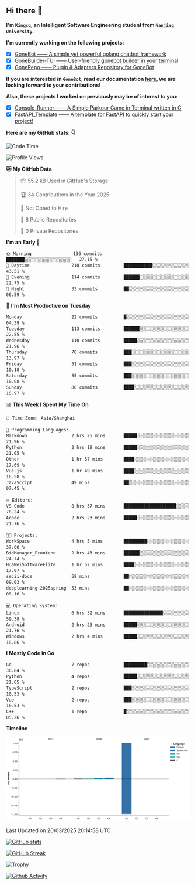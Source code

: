 ## Hi there 👋

**I'm `Kingcq`, an Intelligent Software Engineering student from `Nanjing University`.**

**I'm currently working on the following projects:**

- [x] [GoneBot —— A simple yet powerful golang chatbot framework](https://github.com/gonebot-dev/gonebot)
- [x] [GoneBuilder-TUI —— User-friendly gonebot builder in your terminal](https://github.com/gonebot-dev/gonebuilder-tui)
- [x] [GoneRepo —— Plugin & Adapters Repository for GoneBot](https://github.com/gonebot-dev/gonerepo)

**If you are interested in `GoneBot`, read our documentation [here](https://gonebot-dev.github.io/), we are looking forward to your contributions!**

**Also, these projects I worked on previously may be of interest to you:**

- [x] [Console-Runner —— A Simple Parkour Game in Terminal written in C](https://github.com/Kingcxp/Console-Runners)
- [x] [FastAPI_Template —— A template for FastAPI to quickly start your project!](https://github.com/Kingcxp/FastAPI_Template)

**Here are my GitHub stats: 👇**
<!--START_SECTION:waka-->
![Code Time](http://img.shields.io/badge/Code%20Time-1%2C574%20hrs%2052%20mins-blue)

![Profile Views](http://img.shields.io/badge/Profile%20Views-0-blue)

**🐱 My GitHub Data** 

> 📦 55.2 kB Used in GitHub's Storage 
 > 
> 🏆 34 Contributions in the Year 2025
 > 
> 🚫 Not Opted to Hire
 > 
> 📜 8 Public Repositories 
 > 
> 🔑 0 Private Repositories 
 > 
**I'm an Early 🐤** 

```text
🌞 Morning                136 commits         ███████░░░░░░░░░░░░░░░░░░   27.15 % 
🌆 Daytime                218 commits         ███████████░░░░░░░░░░░░░░   43.51 % 
🌃 Evening                114 commits         ██████░░░░░░░░░░░░░░░░░░░   22.75 % 
🌙 Night                  33 commits          ██░░░░░░░░░░░░░░░░░░░░░░░   06.59 % 
```
📅 **I'm Most Productive on Tuesday** 

```text
Monday                   22 commits          █░░░░░░░░░░░░░░░░░░░░░░░░   04.39 % 
Tuesday                  113 commits         ██████░░░░░░░░░░░░░░░░░░░   22.55 % 
Wednesday                110 commits         █████░░░░░░░░░░░░░░░░░░░░   21.96 % 
Thursday                 70 commits          ███░░░░░░░░░░░░░░░░░░░░░░   13.97 % 
Friday                   51 commits          ███░░░░░░░░░░░░░░░░░░░░░░   10.18 % 
Saturday                 55 commits          ███░░░░░░░░░░░░░░░░░░░░░░   10.98 % 
Sunday                   80 commits          ████░░░░░░░░░░░░░░░░░░░░░   15.97 % 
```


📊 **This Week I Spent My Time On** 

```text
🕑︎ Time Zone: Asia/Shanghai

💬 Programming Languages: 
Markdown                 2 hrs 25 mins       █████░░░░░░░░░░░░░░░░░░░░   21.96 % 
Python                   2 hrs 19 mins       █████░░░░░░░░░░░░░░░░░░░░   21.05 % 
Other                    1 hr 57 mins        ████░░░░░░░░░░░░░░░░░░░░░   17.69 % 
Vue.js                   1 hr 49 mins        ████░░░░░░░░░░░░░░░░░░░░░   16.58 % 
JavaScript               49 mins             ██░░░░░░░░░░░░░░░░░░░░░░░   07.45 % 

🔥 Editors: 
VS Code                  8 hrs 37 mins       ████████████████████░░░░░   78.24 % 
Acode                    2 hrs 23 mins       █████░░░░░░░░░░░░░░░░░░░░   21.76 % 

🐱‍💻 Projects: 
WorkSpace                4 hrs 5 mins        █████████░░░░░░░░░░░░░░░░   37.06 % 
BidManager_Frontend      2 hrs 43 mins       ██████░░░░░░░░░░░░░░░░░░░   24.74 % 
HuaWeiSoftwareElite      1 hr 52 mins        ████░░░░░░░░░░░░░░░░░░░░░   17.07 % 
secii-docs               59 mins             ██░░░░░░░░░░░░░░░░░░░░░░░   09.03 % 
deeplearning-2025spring  53 mins             ██░░░░░░░░░░░░░░░░░░░░░░░   08.16 % 

💻 Operating System: 
Linux                    6 hrs 32 mins       ███████████████░░░░░░░░░░   59.38 % 
Android                  2 hrs 23 mins       █████░░░░░░░░░░░░░░░░░░░░   21.76 % 
Windows                  2 hrs 4 mins        █████░░░░░░░░░░░░░░░░░░░░   18.86 % 
```

**I Mostly Code in Go** 

```text
Go                       7 repos             █████████░░░░░░░░░░░░░░░░   36.84 % 
Python                   4 repos             █████░░░░░░░░░░░░░░░░░░░░   21.05 % 
TypeScript               2 repos             ███░░░░░░░░░░░░░░░░░░░░░░   10.53 % 
Vue                      2 repos             ███░░░░░░░░░░░░░░░░░░░░░░   10.53 % 
C++                      1 repo              █░░░░░░░░░░░░░░░░░░░░░░░░   05.26 % 
```



**Timeline**

![Lines of Code chart](https://raw.githubusercontent.com/Kingcxp/Kingcxp/main/assets/bar_graph.png)


 Last Updated on 20/03/2025 20:14:58 UTC
<!--END_SECTION:waka-->

[![GitHub stats](https://github-readme-stats.vercel.app/api?username=Kingcxp&show_icons=true&count_private=true&theme=aura&hide_border=true&icon_color=FF4500&text_color=76EE00)](https://github.com/anuraghazra/github-readme-stats)    

[![GitHub Streak](https://github-readme-streak-stats.herokuapp.com/?user=Kingcxp&hide_border=true&theme=catppuccin-macchiato)](https://git.io/streak-stats)

[![Trophy](https://github-profile-trophy.vercel.app/?username=Kingcxp&theme=dracula)](https://github.com/ryo-ma/github-profile-trophy)

[![Github Activity](https://github-readme-activity-graph.vercel.app/graph?username=Kingcxp&theme=tokyo-night&hide_border=true)](https://github.com/ashutosh00710/github-readme-activity-graph)